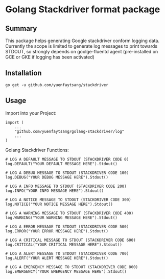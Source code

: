 # Golang Stackdriver format package

## Summary
This package helps generating Google stackdriver conform logging data. 
Currently the scope is limited to generate log messages to print towards STDOUT, so strongly depends on goolge-fluentd agent (pre-installed on GCE or GKE if logging has been activated)

## Installation
    go get -u github.com/yuenfaytsang/stackdriver

## Usage
Import into your Project:


    import (
        ...
        "github.com/yuenfaytsang/golang-stackdriver/log"
        ...
    )
    
Golang Stackdriver Functions:

    # LOG A DEFAULT MESSAGE TO STDOUT (STACKDRIVER CODE 0)
    log.DEFAULT("YOUR DEFAULT MESSAGE HERE").Stdout()
    
    # LOG A DEBUG MESSAGE TO STDOUT (STACKDRIVER CODE 100)
    log.DEBUG("YOUR DEBUG MESSAGE HERE").Stdout()
    
    # LOG A INFO MESSAGE TO STDOUT (STACKDRIVER CODE 200)
    log.INFO("YOUR INFO MESSAGE HERE").Stdout()
        
    # LOG A NOTICE MESSAGE TO STDOUT (STACKDRIVER CODE 300)
    log.NOTICE("YOUR NOTICE MESSAGE HERE").Stdout()
     
    # LOG A WARNING MESSAGE TO STDOUT (STACKDRIVER CODE 400)
    log.WARNING("YOUR WARNING MESSAGE HERE").Stdout()
    
    # LOG A ERROR MESSAGE TO STDOUT (STACKDRIVER CODE 500)
    log.ERROR("YOUR ERROR MESSAGE HERE").Stdout()
        
    # LOG A CRITICAL MESSAGE TO STDOUT (STACKDRIVER CODE 600)
    log.CRITICAL("YOUR CRITICAL MESSAGE HERE").Stdout()
        
    # LOG A ALERT MESSAGE TO STDOUT (STACKDRIVER CODE 700)
    log.ALERT("YOUR ALERT MESSAGE HERE").Stdout()
    
    # LOG A EMERGENCY MESSAGE TO STDOUT (STACKDRIVER CODE 800)
    log.EMERGENCY("YOUR EMERGENCY MESSAGE HERE").Stdout()